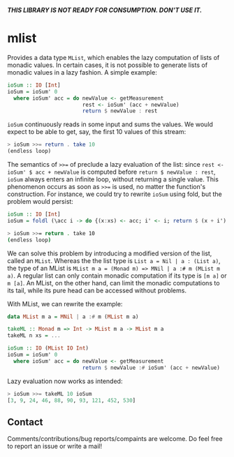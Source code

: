 ***THIS LIBRARY IS NOT READY FOR CONSUMPTION. DON'T USE IT.***

mlist
=======

Provides a data type `MList`, which enables the lazy computation of lists of monadic values. In certain cases, it is not possible to generate lists of monadic values in a lazy fashion. A simple example:

```haskell
ioSum :: IO [Int]
ioSum = ioSum' 0
  where ioSum' acc = do newValue <- getMeasurement
                        rest <- ioSum' (acc + newValue)
                        return $ newValue : rest
```

`ioSum` continuously reads in some input and sums the values. We would expect
to be able to get, say, the first 10 values of this stream:

```haskell
> ioSum >>= return . take 10
(endless loop)
```

The semantics of `>>=` of preclude a lazy evaluation of the list: since `rest <- ioSum' $ acc + newValue` is computed before `return $ newValue : rest`, `ioSum` always enters an infinite loop, without returning a single value. This phenomenon occurs as soon as `>>=` is used, no matter the function's construction. For instance, we could try to rewrite `ioSum` using fold, but the problem would persist:

```haskell
ioSum :: IO [Int]
ioSum = foldl (\acc i -> do {(x:xs) <- acc; i' <- i; return $ (x + i') : x : xs}) (return [0]) (repeat getMeasurement)
```

```bash
> ioSum >>= return . take 10
(endless loop)
```

We can solve this problem by introducing a modified version of the list, called an `MList`. Whereas the the list type is `List a = Nil | a : (List a)`, the type of an MList is `MList m a = (Monad m) => MNil | a :# m (MList m a)`. A regular list can only contain monadic computation if its type is `[m a]` or `m [a]`. An MList, on the other hand, can limit the monadic computations to its tail, while its pure head can be accessed without problems.

With MList, we can rewrite the example:

```haskell
data MList m a = MNil | a :# m (MList m a)

takeML :: Monad m => Int -> MList m a -> MList m a
takeML n xs = ...

ioSum :: IO (MList IO Int)
ioSum = ioSum' 0
  where ioSum' acc = do newValue <- getMeasurement
                        return $ newValue :# ioSum' (acc + newValue)
```

Lazy evaluation now works as intended:

```haskell
> ioSum >>= takeML 10 ioSum
[3, 9, 24, 46, 88, 90, 93, 121, 452, 530]
```

Contact
-------

Comments/contributions/bug reports/compaints are welcome. Do feel free to report an issue or write a mail!

